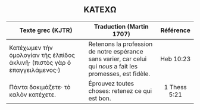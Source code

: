 <h2 align="center">ΚΑΤΕΧΩ</h2>

|Texte grec (KJTR)|Traduction (Martin 1707)|Référence|
|-----|-----|:---:
Κατέχωμεν τὴν ὁμολογίαν τῆς ἐλπίδος ἀκλινῆ· (πιστὸς γὰρ ὁ ἐπαγγειλάμενος·)|Retenons la profession de notre espérance sans varier, car celui qui _nous_ a fait les promesses, est fidèle.|Heb 10:23|
Πάντα δοκιμάζετε· τὸ καλὸν κατέχετε.|Éprouvez toutes choses: retenez ce qui est bon.|1 Thess 5:21|
